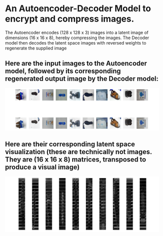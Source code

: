 # An Autoencoder-Decoder Model to encrypt and compress images.


The Autoencoder encodes (128 x 128 x 3) images into a latent image of dimensions (16 x 16 x 8), hereby compressing the images.
The Decoder model then decodes the latent space images with reversed weights to regenerate the supplied image


## Here are the input images to the Autoencoder model, followed by its corresponding regenerated output image by the Decoder model:
![Encoder_decoder_output](/images/rgb_outputs.PNG)

## Here are their corresponding latent space visualization (these are technically not images. They are (16 x 16 x 8) matrices, transposed to produce a visual image)
![Latent_space_visualization](/images/rgb_latent_space.PNG)
